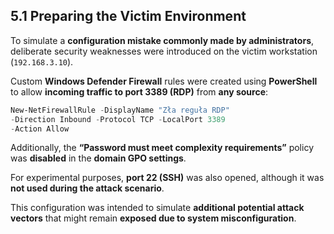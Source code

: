 ## 5.1 Preparing the Victim Environment

To simulate a **configuration mistake commonly made by administrators**, deliberate security weaknesses were introduced on the victim workstation (`192.168.3.10`).

Custom **Windows Defender Firewall** rules were created using **PowerShell** to allow **incoming traffic to port 3389 (RDP)** from **any source**:

```powershell
New-NetFirewallRule -DisplayName "Zła reguła RDP"
-Direction Inbound -Protocol TCP -LocalPort 3389
-Action Allow
```

Additionally, the **“Password must meet complexity requirements”** policy was **disabled** in the **domain GPO settings**.

For experimental purposes, **port 22 (SSH)** was also opened, although it was **not used during the attack scenario**.

This configuration was intended to simulate **additional potential attack vectors** that might remain **exposed due to system misconfiguration**.
